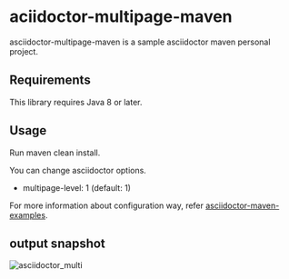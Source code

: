 # aciidoctor-multipage-maven

asciidoctor-multipage-maven is a sample asciidoctor maven personal project.

## Requirements

This library requires Java 8 or later.

## Usage

Run maven clean install.

You can change asciidoctor options.

* multipage-level: 1 (default: 1)

For more information about configuration way, refer [asciidoctor-maven-examples](https://github.com/asciidoctor/asciidoctor-maven-examples).

## output snapshot
![asciidoctor_multi](https://tnfhrnsss.github.io/docs/etc/img/asciidoctor1.png)
